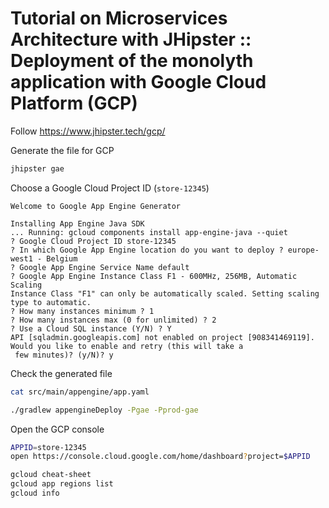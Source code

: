 # Tutorial on Microservices Architecture with JHipster :: Deployment of the monolyth application with Google Cloud Platform (GCP)

Follow https://www.jhipster.tech/gcp/

Generate the file for GCP
```bash
jhipster gae
```

Choose a Google Cloud Project ID (`store-12345`)

```
Welcome to Google App Engine Generator

Installing App Engine Java SDK
... Running: gcloud components install app-engine-java --quiet
? Google Cloud Project ID store-12345
? In which Google App Engine location do you want to deploy ? europe-west1 - Belgium
? Google App Engine Service Name default
? Google App Engine Instance Class F1 - 600MHz, 256MB, Automatic Scaling
Instance Class "F1" can only be automatically scaled. Setting scaling type to automatic.
? How many instances minimum ? 1
? How many instances max (0 for unlimited) ? 2
? Use a Cloud SQL instance (Y/N) ? Y
API [sqladmin.googleapis.com] not enabled on project [908341469119]. Would you like to enable and retry (this will take a
 few minutes)? (y/N)? y 
```

Check the generated file
```bash
cat src/main/appengine/app.yaml
```

```bash
./gradlew appengineDeploy -Pgae -Pprod-gae
```

Open the GCP console
```bash
APPID=store-12345
open https://console.cloud.google.com/home/dashboard?project=$APPID
```

```bash
gcloud cheat-sheet
gcloud app regions list
gcloud info
```
